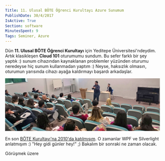 ```yaml
---
Title: 11. Ulusal BÖTE Öğrenci Kurultayı Azure Sunumum
PublishDate: 30/4/2017
IsActive: True
Section: software
MinutesSpent: 9
Tags: Seminer, Azure
---
```

Dün **11. Ulusal BÖTE Öğrenci Kurultayı** için Yeditepe Üniversitesi'ndeydim. Artık klasikleşen **Cloud 101** oturumumu sundum. Bu sefer farklı bir şey yaptık :) sunum cihazından kaynaklanan problemler yüzünden oturumu neredeyse hiç sunum kullanmadan yaptım :) Neyse, haksızlık olmasın, oturumun yarısında cihazı ayağa kaldırmayı başardı arkadaşlar. 

![Amasya'dan bir sabah manzarası.](media/11-Bote-Kurultayi-Istanbul/oturum.jpg)

En son [BÖTE Kurultayı'na 2010'da katılmışım](http://daron.yondem.com/software/post/01f43855-f27b-4d99-a103-3f2575f792cd). O zamanlar WPF ve Silverlight anlatmışım :) "Hey gidi günler hey!" ;) Bakalım bir sonraki ne zaman olacak.

Görüşmek üzere